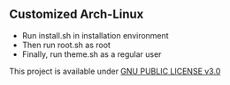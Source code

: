 ## Customized Arch-Linux
* Run install.sh in installation environment
* Then run root.sh as root
* Finally, run theme.sh as a regular user

This project is available under [GNU PUBLIC LICENSE v3.0](https://www.gnu.org/licenses/gpl-3.0.en.html)

